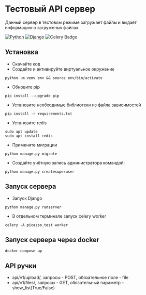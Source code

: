 # Тестовый API сервер
Данный сервер в тестовом режиме загружает файлы и выдаёт информацию о загруженых файлах.

[![Python](https://img.shields.io/badge/-Python-464646?style=flat-square&logo=Python)](https://www.python.org/)
[![Django](https://img.shields.io/badge/-Django-464646?style=flat-square&logo=Django)](https://www.djangoproject.com/)
![Celery Badge](https://img.shields.io/badge/Celery-37814A?logo=celery&logoColor=fff&style=flat-square)

## Установка
 - Скачайте код
 - Создайте и активируйте виртуальное окружение
```shell
python -m venv env && source env/bin/activate
```
 - Обновите pip
```shell
pip install --upgrade pip
```
 - Установите необходимые библиотеки из файла зависимостей
```shell
pip install -r requirements.txt
```
 - Установите redis
```shell
sudo apt update 
sudo apt install redis
```
 - Примените миграции
```shell
python manage.py migrate
```
 - Создайте учётную запись администратора командой:
```shell
python manage.py createsuperuser
```
## Запуск сервера
- Запуск Django
```shell
python manage.py runserver
```
 - В отдельном терминале запуск celery worker
```shell
celery -A picasso_test worker
```
## Запуск сервера через docker
```shell
docker-compose up
```

## API ручки
 - api/v1/upload/, запросы - POST, обязательное поле - file
 - api/v1/files/, запросы - GET, обязательный параметр - show_list(True/False)